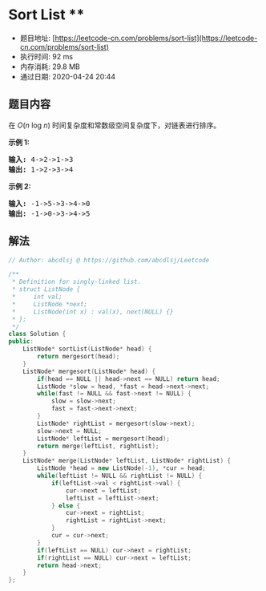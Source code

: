 # Sort List **
- 题目地址: [https://leetcode-cn.com/problems/sort-list](https://leetcode-cn.com/problems/sort-list)
- 执行时间: 92 ms
- 内存消耗: 29.8 MB
- 通过日期: 2020-04-24 20:44

## 题目内容
<p>在 <em>O</em>(<em>n</em> log <em>n</em>) 时间复杂度和常数级空间复杂度下，对链表进行排序。</p>

<p><strong>示例 1:</strong></p>

<pre><strong>输入:</strong> 4->2->1->3
<strong>输出:</strong> 1->2->3->4
</pre>

<p><strong>示例 2:</strong></p>

<pre><strong>输入:</strong> -1->5->3->4->0
<strong>输出:</strong> -1->0->3->4->5</pre>


## 解法
```cpp
// Author: abcdlsj @ https://github.com/abcdlsj/Leetcode

/**
 * Definition for singly-linked list.
 * struct ListNode {
 *     int val;
 *     ListNode *next;
 *     ListNode(int x) : val(x), next(NULL) {}
 * };
 */
class Solution {
public:
    ListNode* sortList(ListNode* head) {
        return mergesort(head);
    }
    ListNode* mergesort(ListNode* head) {
        if(head == NULL || head->next == NULL) return head;
        ListNode *slow = head, *fast = head->next->next;
        while(fast != NULL && fast->next != NULL) {
            slow = slow->next;
            fast = fast->next->next;
        }
        ListNode* rightList = mergesort(slow->next);
        slow->next = NULL;
        ListNode* leftList = mergesort(head);
        return merge(leftList, rightList); 
    }
    ListNode* merge(ListNode* leftList, ListNode* rightList) {
        ListNode *head = new ListNode(-1), *cur = head;
        while(leftList != NULL && rightList != NULL) {
            if(leftList->val < rightList->val) {
                cur->next = leftList;
                leftList = leftList->next;
            } else {
                cur->next = rightList;
                rightList = rightList->next;
            }
            cur = cur->next;
        }
        if(leftList == NULL) cur->next = rightList;
        if(rightList == NULL) cur->next = leftList;
        return head->next;
    }
};

```